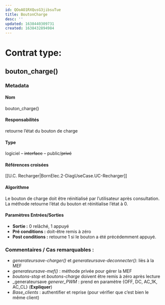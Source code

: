 ```yaml
---
id: QOoAO1RXQusG3jibsuTue
title: BoutonCharge
desc: ''
updated: 1638440309731
created: 1638432894984
---
```



# Contrat type:

## bouton_charge()

### Metadata

#### Nom

bouton_charge()

#### Responsabilités

retourne l’état du bouton de charge

#### Type

logiciel – ~~interface~~ – public/~~privé~~

#### Références croisées

[[U.C. Recharger|BornElec.2-DiagUseCase.UC-Recharger]]

#### Algorithme

Le bouton de charge doit être réinitialisé par l’utilisateur après consultation. La méthode retourne l’état du bouton et réinitialise l’état à 0.

#### Paramètres Entrées/Sorties

- **Sortie :**
0 relâché, 1 appuyé
- **Pré conditions :**
doit-être remis à zéro
- **Post conditions :**
retourne 1 si le bouton a été précédemment appuyé.

### Commentaires / Cas remarquables :

- _generateursave-charger()_ et _generateursave-deconnecter()_: liès à la MEF
- _generateursave-mef()_ : méthode privée pour gérer la MEF
- _boutons-stop_ et _boutons-charge_ doivent être remis à zéro après lecture
- _generateursave _generer_PWM_ : prend en paramètre {OFF, DC, AC_1K, AC_CL} (**Expliquer**)
- _Base_clients_ : authentifier et reprise (pour vérifier que c’est bien le même client)

